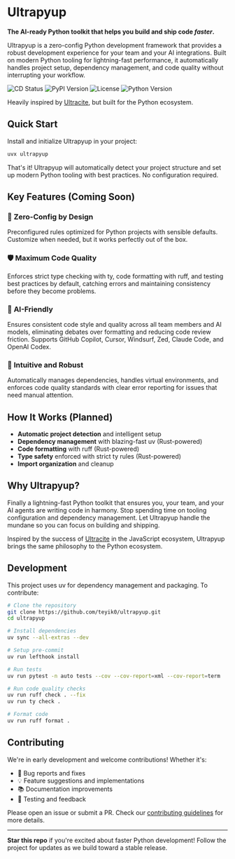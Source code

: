 # Ultrapyup

**The AI-ready Python toolkit that helps you build and ship code _faster_.**

Ultrapyup is a zero-config Python development framework that provides a robust development experience for your team and your AI integrations. Built on modern Python tooling for lightning-fast performance, it automatically handles project setup, dependency management, and code quality without interrupting your workflow.

<div>
    <img src="https://img.shields.io/github/actions/workflow/status/teyik0/ultrapyup/cd.yaml?branch=main" alt="CD Status" />
    <img src="https://img.shields.io/pypi/v/ultrapyup" alt="PyPI Version" />
    <img src="https://img.shields.io/github/license/teyik0/ultrapyup" alt="License" />
    <img src="https://img.shields.io/badge/python-3.10%2B-blue" alt="Python Version" />
</div>

Heavily inspired by [Ultracite](https://github.com/haydenbleasel/ultracite), but built for the Python ecosystem.

## Quick Start

Install and initialize Ultrapyup in your project:

```sh
uvx ultrapyup
```

That's it! Ultrapyup will automatically detect your project structure and set up modern Python tooling with best practices. No configuration required.

## Key Features (Coming Soon)

### 🎯 **Zero-Config by Design**
Preconfigured rules optimized for Python projects with sensible defaults. Customize when needed, but it works perfectly out of the box.

### 🛡️ **Maximum Code Quality**
Enforces strict type checking with ty, code formatting with ruff, and testing best practices by default, catching errors and maintaining consistency before they become problems.

<!--### 🏗️ **Monorepo Ready**
Unified toolchain configuration across all packages and services, eliminating thousands of lines of duplicate config files while maintaining consistency.-->

### 🤖 **AI-Friendly**
Ensures consistent code style and quality across all team members and AI models, eliminating debates over formatting and reducing code review friction. Supports GitHub Copilot, Cursor, Windsurf, Zed, Claude Code, and OpenAI Codex.

### 🔧 **Intuitive and Robust**
Automatically manages dependencies, handles virtual environments, and enforces code quality standards with clear error reporting for issues that need manual attention.

## How It Works (Planned)

- **Automatic project detection** and intelligent setup
- **Dependency management** with blazing-fast uv (Rust-powered)
- **Code formatting** with ruff (Rust-powered)
- **Type safety** enforced with strict ty rules (Rust-powered)
- **Import organization** and cleanup

## Why Ultrapyup?

Finally a lightning-fast Python toolkit that ensures you, your team, and your AI agents are writing code in harmony. Stop spending time on tooling configuration and dependency management. Let Ultrapyup handle the mundane so you can focus on building and shipping.

Inspired by the success of [Ultracite](https://www.ultracite.ai/) in the JavaScript ecosystem, Ultrapyup brings the same philosophy to the Python ecosystem.

## Development

This project uses uv for dependency management and packaging. To contribute:

```bash
# Clone the repository
git clone https://github.com/teyik0/ultrapyup.git
cd ultrapyup

# Install dependencies
uv sync --all-extras --dev

# Setup pre-commit
uv run lefthook install

# Run tests
uv run pytest -n auto tests --cov --cov-report=xml --cov-report=term

# Run code quality checks
uv run ruff check . --fix
uv run ty check .

# Format code
uv run ruff format .
```

## Contributing

We're in early development and welcome contributions! Whether it's:
- 🐛 Bug reports and fixes
- 💡 Feature suggestions and implementations
- 📚 Documentation improvements
- 🧪 Testing and feedback

Please open an issue or submit a PR. Check our [contributing guidelines](.github/CONTRIBUTING.md) for more details.

---

**Star this repo** if you're excited about faster Python development! Follow the project for updates as we build toward a stable release.
